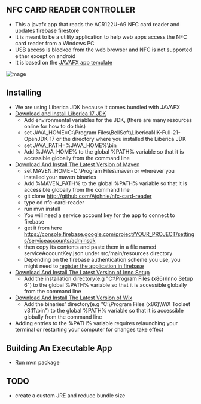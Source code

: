 ## NFC CARD READER CONTROLLER

- This a javafx app that reads the ACR122U-A9 NFC card reader and updates firebase firestore
- It is meant to be a utility application to help web apps access the NFC card reader from a Windows PC
- USB access is blocked from the web browser and NFC is not supported either except on android
- It is based on the [JAVAFX app template](https://github.com/Ajohnie/demofx)

![mage](https://github.com/Ajohnie/nfc-card-reader/git-hub-description.PNG)

Installing
----------

- We are using Liberica JDK because it comes bundled with JAVAFX
- [Download and Install Liberica 17 JDK](https://bell-sw.com/pages/liberica-native-image-kit/)
    - Add environmental variables for the JDK, (there are many resources online for how to do this)
    - set JAVA_HOME=C:\Program Files\BellSoft\LibericaNIK-Full-21-OpenJDK-17 or the directory where you installed the
      Liberica JDK
    - set JAVA_PATH=%JAVA_HOME%\bin
    - Add %JAVA_HOME% to the global %PATH% variable so that it is accessible globally from the command line
- [Download And Install The Latest Version of Maven](https://maven.apache.org/download.cgi)
    - set MAVEN_HOME=C:\Program Files\maven or wherever you installed your maven binaries
    - Add %MAVEN_PATH% to the global %PATH% variable so that it is accessible globally from the command line
    - git clone http://github.com/Ajohnie/nfc-card-reader
    - type cd nfc-card-reader
    - run mvn install
    - You will need a service account key for the app to connect to firebase
    - get it from here https://console.firebase.google.com/project/YOUR_PROJECT/settings/serviceaccounts/adminsdk
    - then copy its contents and paste them in a file named serviceAccountKey.json under src/main/resources directory
    - Depending on the firebase authentication scheme you use, you might need
      to [register the application in firebase](https://console.cloud.google.com/apis/credentials)
- [Download And Install The Latest Version of Inno Setup](https://jrsoftware.org/isdl.php)
    - Add the installation directory(e.g "C:\Program Files (x86)\Inno Setup 6") to the global %PATH% variable so that it
      is accessible globally from the command line
- [Download And Install The Latest Version of Wix](https://wixtoolset.org/releases/)
    - Add the binaries' directory(e.g "C:\Program Files (x86)\WiX Toolset v3.11\bin") to the global %PATH% variable so
      that it is accessible globally from the command line
- Adding entries to the %PATH% variable requires relaunching your terminal or restarting your computer for changes take effect

Building An Executable App
----------

- Run mvn package

TODO
----------

- create a custom JRE and reduce bundle size

